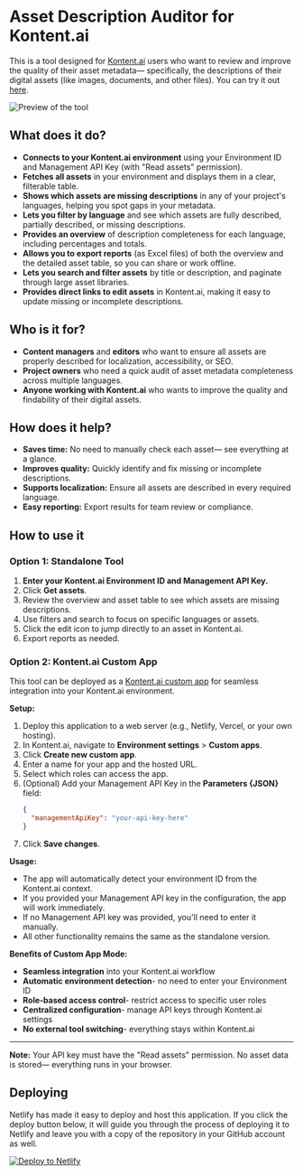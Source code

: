 # Asset Description Auditor for Kontent.ai

This is a tool designed for [Kontent.ai](https://kontent.ai/) users who want to review and improve the quality of their asset metadata— specifically, the descriptions of their digital assets (like images, documents, and other files). You can try it out [here](https://asset-description-auditor.netlify.app/).

![Preview of the tool](asset-description-auditor-demo.gif)

## What does it do?

- **Connects to your Kontent.ai environment** using your Environment ID and Management API Key (with "Read assets" permission).
- **Fetches all assets** in your environment and displays them in a clear, filterable table.
- **Shows which assets are missing descriptions** in any of your project's languages, helping you spot gaps in your metadata.
- **Lets you filter by language** and see which assets are fully described, partially described, or missing descriptions.
- **Provides an overview** of description completeness for each language, including percentages and totals.
- **Allows you to export reports** (as Excel files) of both the overview and the detailed asset table, so you can share or work offline.
- **Lets you search and filter assets** by title or description, and paginate through large asset libraries.
- **Provides direct links to edit assets** in Kontent.ai, making it easy to update missing or incomplete descriptions.

## Who is it for?

- **Content managers** and **editors** who want to ensure all assets are properly described for localization, accessibility, or SEO.
- **Project owners** who need a quick audit of asset metadata completeness across multiple languages.
- **Anyone working with Kontent.ai** who wants to improve the quality and findability of their digital assets.

## How does it help?

- **Saves time:** No need to manually check each asset— see everything at a glance.
- **Improves quality:** Quickly identify and fix missing or incomplete descriptions.
- **Supports localization:** Ensure all assets are described in every required language.
- **Easy reporting:** Export results for team review or compliance.

## How to use it

### Option 1: Standalone Tool
1. **Enter your Kontent.ai Environment ID and Management API Key.**
2. Click **Get assets**.
3. Review the overview and asset table to see which assets are missing descriptions.
4. Use filters and search to focus on specific languages or assets.
5. Click the edit icon to jump directly to an asset in Kontent.ai.
6. Export reports as needed.

### Option 2: Kontent.ai Custom App
This tool can be deployed as a [Kontent.ai custom app](https://kontent.ai/learn/docs/custom-apps) for seamless integration into your Kontent.ai environment.

**Setup:**
1. Deploy this application to a web server (e.g., Netlify, Vercel, or your own hosting).
2. In Kontent.ai, navigate to **Environment settings** > **Custom apps**.
3. Click **Create new custom app**.
4. Enter a name for your app and the hosted URL.
5. Select which roles can access the app.
6. (Optional) Add your Management API Key in the **Parameters {JSON}** field:
   ```json
   {
     "managementApiKey": "your-api-key-here"
   }
   ```
7. Click **Save changes**.

**Usage:**
- The app will automatically detect your environment ID from the Kontent.ai context.
- If you provided your Management API key in the configuration, the app will work immediately.
- If no Management API key was provided, you'll need to enter it manually.
- All other functionality remains the same as the standalone version.

**Benefits of Custom App Mode:**
- **Seamless integration** into your Kontent.ai workflow
- **Automatic environment detection**- no need to enter your Environment ID
- **Role-based access control**- restrict access to specific user roles
- **Centralized configuration**- manage API keys through Kontent.ai settings
- **No external tool switching**- everything stays within Kontent.ai

---

**Note:** Your API key must have the "Read assets" permission. No asset data is stored— everything runs in your browser.

## Deploying

Netlify has made it easy to deploy and host this application. If you click the deploy button below, it will guide you through the process of deploying it to Netlify and leave you with a copy of the repository in your GitHub account as well.

[![Deploy to Netlify](https://www.netlify.com/img/deploy/button.svg)](https://app.netlify.com/start/deploy?repository=https://github.com/mjstackhouse/asset-description-auditor)